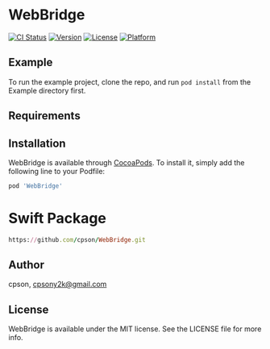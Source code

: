 # WebBridge

[![CI Status](https://img.shields.io/travis/cpson/WebBridge.svg?style=flat)](https://travis-ci.org/cpson/WebBridge)
[![Version](https://img.shields.io/cocoapods/v/WebBridge.svg?style=flat)](https://cocoapods.org/pods/WebBridge)
[![License](https://img.shields.io/cocoapods/l/WebBridge.svg?style=flat)](https://cocoapods.org/pods/WebBridge)
[![Platform](https://img.shields.io/cocoapods/p/WebBridge.svg?style=flat)](https://cocoapods.org/pods/WebBridge)

## Example

To run the example project, clone the repo, and run `pod install` from the Example directory first.

## Requirements

## Installation

WebBridge is available through [CocoaPods](https://cocoapods.org). To install
it, simply add the following line to your Podfile:

```ruby
pod 'WebBridge'
```

# Swift Package
```ruby
https://github.com/cpson/WebBridge.git
```

## Author

cpson, cpsony2k@gmail.com

## License

WebBridge is available under the MIT license. See the LICENSE file for more info.
